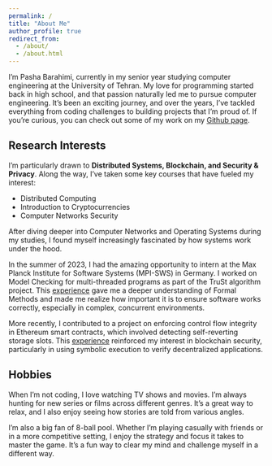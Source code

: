 ```yaml
---
permalink: /
title: "About Me"
author_profile: true
redirect_from:
  - /about/
  - /about.html
---
```


I’m Pasha Barahimi, currently in my senior year studying computer engineering at the University of Tehran. My love for programming started back in high school, and that passion naturally led me to pursue computer engineering. It’s been an exciting journey, and over the years, I’ve tackled everything from coding challenges to building projects that I’m proud of. If you’re curious, you can check out some of my work on my [Github page](https://github.com/PashaBarahimi).

## Research Interests

I’m particularly drawn to **Distributed Systems, Blockchain, and Security & Privacy**. Along the way, I’ve taken some key courses that have fueled my interest:

- Distributed Computing
- Introduction to Cryptocurrencies
- Computer Networks Security

After diving deeper into Computer Networks and Operating Systems during my studies, I found myself increasingly fascinated by how systems work under the hood.

In the summer of 2023, I had the amazing opportunity to intern at the Max Planck Institute for Software Systems (MPI-SWS) in Germany. I worked on Model Checking for multi-threaded programs as part of the TruSt algorithm project. This [experience](/research/lincheck) gave me a deeper understanding of Formal Methods and made me realize how important it is to ensure software works correctly, especially in complex, concurrent environments.

More recently, I contributed to a project on enforcing control flow integrity in Ethereum smart contracts, which involved detecting self-reverting storage slots. This [experience](/research/heimdall) reinforced my interest in blockchain security, particularly in using symbolic execution to verify decentralized applications.

## Hobbies

When I’m not coding, I love watching TV shows and movies. I’m always hunting for new series or films across different genres. It’s a great way to relax, and I also enjoy seeing how stories are told from various angles.

I’m also a big fan of 8-ball pool. Whether I’m playing casually with friends or in a more competitive setting, I enjoy the strategy and focus it takes to master the game. It’s a fun way to clear my mind and challenge myself in a different way.
